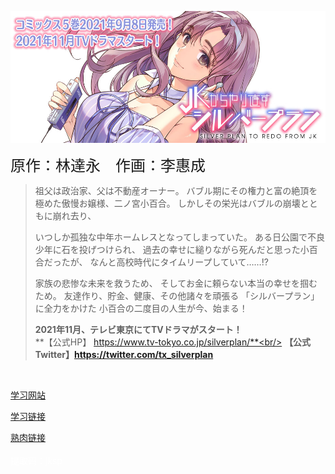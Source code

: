 ![preface](preface.jpg)

<font size=5>原作：林達永　作画：李惠成</font>

> 祖父は政治家、父は不動産オーナー。
> バブル期にその権力と富の絶頂を極めた傲慢お嬢様、二ノ宮小百合。
> しかしその栄光はバブルの崩壊とともに崩れ去り、
>
> いつしか孤独な中年ホームレスとなってしまっていた。
> ある日公園で不良少年に石を投げつけられ、
> 過去の幸せに縋りながら死んだと思った小百合だったが、
> なんと高校時代にタイムリープしていて……!?
>
> 家族の悲惨な未来を救うため、
> そしてお金に頼らない本当の幸せを掴むため。
> 友達作り、貯金、健康、その他諸々を頑張る
> 「シルバープラン」に全力をかけた
> 小百合の二度目の人生が今、始まる！
>
>**2021年11月、テレビ東京にてTVドラマがスタート！**<br/>
>**【公式HP】 https://www.tv-tokyo.co.jp/silverplan/**<br/>
>**【公式Twitter】https://twitter.com/tx_silverplan**

<br/>

[学习网站](https://weloma.net/410/)
<br/>

[学习链接](https://pan.baidu.com/s/1rkdUVokIOyi9JtP1-Xthcg)
<br/>

[熟肉链接](https://manhua.dmzj.com/chongfanjksilverplan)
<br/><br/>
<font color="#ffffff">提取码：jksp</font>
